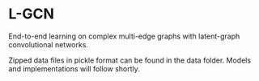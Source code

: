 # L-GCN
End-to-end learning on complex multi-edge graphs with latent-graph convolutional networks.

Zipped data files in pickle format can be found in the data folder. Models and implementations will follow shortly.